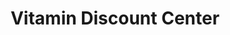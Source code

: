 ---
title: "Vitamin Discount Center"
url: /saint-petersburg/vitamin-discount-center/
shop: Nahrungsergänzung
---